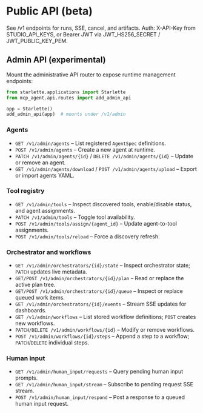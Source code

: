 # Public API (beta)
See /v1 endpoints for runs, SSE, cancel, and artifacts.
Auth: X-API-Key from STUDIO_API_KEYS, or Bearer JWT via JWT_HS256_SECRET / JWT_PUBLIC_KEY_PEM.

## Admin API (experimental)

Mount the administrative API router to expose runtime management endpoints:

```python
from starlette.applications import Starlette
from mcp_agent.api.routes import add_admin_api

app = Starlette()
add_admin_api(app)  # mounts under /v1/admin
```

### Agents

* `GET /v1/admin/agents` – List registered `AgentSpec` definitions.
* `POST /v1/admin/agents` – Create a new agent at runtime.
* `PATCH /v1/admin/agents/{id}` / `DELETE /v1/admin/agents/{id}` – Update or remove an agent.
* `GET /v1/admin/agents/download` / `POST /v1/admin/agents/upload` – Export or import agents YAML.

### Tool registry

* `GET /v1/admin/tools` – Inspect discovered tools, enable/disable status, and agent assignments.
* `PATCH /v1/admin/tools` – Toggle tool availability.
* `POST /v1/admin/tools/assign/{agent_id}` – Update agent-to-tool assignments.
* `POST /v1/admin/tools/reload` – Force a discovery refresh.

### Orchestrator and workflows

* `GET /v1/admin/orchestrators/{id}/state` – Inspect orchestrator state; `PATCH` updates live metadata.
* `GET/POST /v1/admin/orchestrators/{id}/plan` – Read or replace the active plan tree.
* `GET/POST /v1/admin/orchestrators/{id}/queue` – Inspect or replace queued work items.
* `GET /v1/admin/orchestrators/{id}/events` – Stream SSE updates for dashboards.
* `GET /v1/admin/workflows` – List stored workflow definitions; `POST` creates new workflows.
* `PATCH/DELETE /v1/admin/workflows/{id}` – Modify or remove workflows.
* `POST /v1/admin/workflows/{id}/steps` – Append a step to a workflow; `PATCH`/`DELETE` individual steps.

### Human input

* `GET /v1/admin/human_input/requests` – Query pending human input prompts.
* `GET /v1/admin/human_input/stream` – Subscribe to pending request SSE stream.
* `POST /v1/admin/human_input/respond` – Post a response to a queued human input request.
